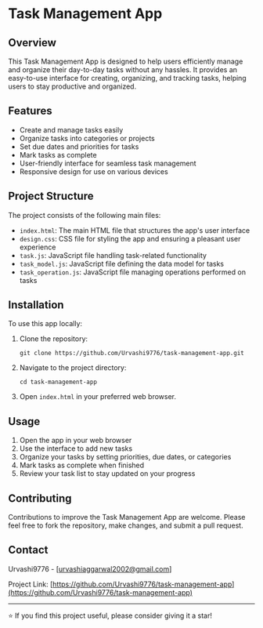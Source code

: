 # Task Management App

## Overview

This Task Management App is designed to help users efficiently manage and organize their day-to-day tasks without any hassles. It provides an easy-to-use interface for creating, organizing, and tracking tasks, helping users to stay productive and organized.

## Features

- Create and manage tasks easily
- Organize tasks into categories or projects
- Set due dates and priorities for tasks
- Mark tasks as complete
- User-friendly interface for seamless task management
- Responsive design for use on various devices

## Project Structure

The project consists of the following main files:

- `index.html`: The main HTML file that structures the app's user interface
- `design.css`: CSS file for styling the app and ensuring a pleasant user experience
- `task.js`: JavaScript file handling task-related functionality
- `task_model.js`: JavaScript file defining the data model for tasks
- `task_operation.js`: JavaScript file managing operations performed on tasks

## Installation

To use this app locally:

1. Clone the repository:
   ```
   git clone https://github.com/Urvashi9776/task-management-app.git
   ```
2. Navigate to the project directory:
   ```
   cd task-management-app
   ```
3. Open `index.html` in your preferred web browser.

## Usage

1. Open the app in your web browser
2. Use the interface to add new tasks
3. Organize your tasks by setting priorities, due dates, or categories
4. Mark tasks as complete when finished
5. Review your task list to stay updated on your progress

## Contributing

Contributions to improve the Task Management App are welcome. Please feel free to fork the repository, make changes, and submit a pull request.

## Contact

Urvashi9776 - [urvashiaggarwal2002@gmail.com]

Project Link: [https://github.com/Urvashi9776/task-management-app](https://github.com/Urvashi9776/task-management-app)

---

⭐️ If you find this project useful, please consider giving it a star!
